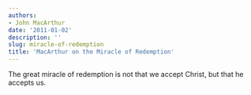 ```yaml
---
authors:
- John MacArthur
date: '2011-01-02'
description: ''
slug: miracle-of-redemption
title: 'MacArthur on the Miracle of Redemption'
---
```

The great miracle of redemption is not that we accept Christ, but that he accepts us.




